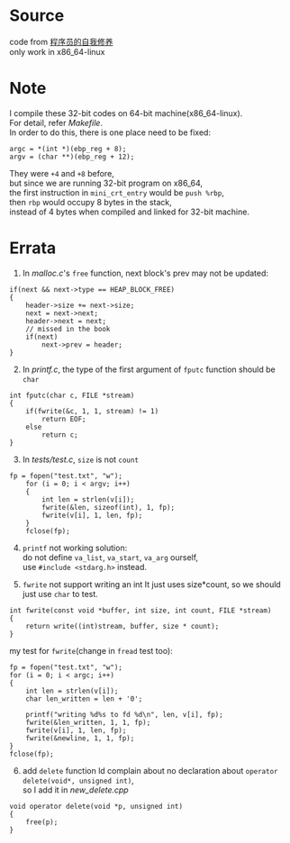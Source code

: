 # Source
code from [程序员的自我修养](https://book.douban.com/subject/3652388/)  
only work in x86_64-linux

# Note
I compile these 32-bit codes on 64-bit machine(x86_64-linux).  
For detail, refer *Makefile*.  
In order to do this, there is one place need to be fixed:
```
argc = *(int *)(ebp_reg + 8);
argv = (char **)(ebp_reg + 12);
```
They were `+4` and `+8` before,  
but since we are running 32-bit program on x86_64,  
the first instruction in `mini_crt_entry` would be `push %rbp`,  
then `rbp` would occupy 8 bytes in the stack,  
instead of 4 bytes when compiled and linked for 32-bit machine.

# Errata
1. In *malloc.c*'s `free` function, next block's prev may not be updated:
```
if(next && next->type == HEAP_BLOCK_FREE)
{
    header->size += next->size;
    next = next->next;
    header->next = next;
    // missed in the book
    if(next)
        next->prev = header;
}
```

2. In *printf.c*, the type of the first argument of `fputc` function should be `char`
```
int fputc(char c, FILE *stream)
{
    if(fwrite(&c, 1, 1, stream) != 1)
        return EOF;
    else
        return c;
}
```

3. In *tests/test.c*, `size` is not `count`
```
fp = fopen("test.txt", "w");
    for (i = 0; i < argv; i++)
    {
        int len = strlen(v[i]);
        fwrite(&len, sizeof(int), 1, fp);
        fwrite(v[i], 1, len, fp);
    }
    fclose(fp);
```

4. `printf` not working
solution:  
do not define `va_list`, `va_start`, `va_arg` ourself,  
use `#include <stdarg.h>` instead.

5. `fwrite` not support writing an int
It just uses size*count, so we should just use `char` to test.
```
int fwrite(const void *buffer, int size, int count, FILE *stream)
{
    return write((int)stream, buffer, size * count);
}

```
my test for `fwrite`(change in `fread` test too):
```
fp = fopen("test.txt", "w");
for (i = 0; i < argc; i++)
{
    int len = strlen(v[i]);
    char len_written = len + '0';

    printf("writing %d%s to fd %d\n", len, v[i], fp);
    fwrite(&len_written, 1, 1, fp);
    fwrite(v[i], 1, len, fp);
    fwrite(&newline, 1, 1, fp);
}
fclose(fp);
```

6. add `delete` function
ld complain about no declaration about `operator delete(void*, unsigned int)`,  
so I add it in *new_delete.cpp*
```
void operator delete(void *p, unsigned int)
{
    free(p);
}
```
